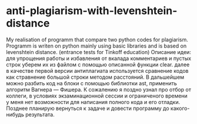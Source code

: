 # anti-plagiarism-with-levenshtein-distance
My realisation of programm that compare two python codes for plagiarism. Programm is writen on python mainly using basic libraries and is based on levenshtein distance. (entrance tests for Tinkoff education) 
Описание идеи:
для упрощения работы и избавления от вкалада комментариев и пустых строк уберем их из файлом с помощью описанной функции clear. 
далее в качестве первой версии антиплагиата используется сравнение кодов как стравнение большой строки методом расстояний.
В дальшейшем можно разбить код на блоки с помощью библиотки ast, применить алгоритм Вагнера — Фишера.
К сожалению я поздно узнал про отбор от коллеги, в условиях экзаминационной сессии и ограниченого времени у меня нет возможности для написания полного кода и его отладки. 
Позднее планирую вернуться к задаче и довести программу до какого-нибудь результата.
